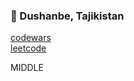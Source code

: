 ### 📍 Dushanbe, Tajikistan


[codewars](https://www.codewars.com/users/siaxww) 
<br/>
[leetcode](https://leetcode.com/scriptttttttt/)



MIDDLE




